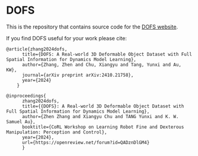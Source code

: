# DOFS

This is the repository that contains source code for the [DOFS website](https://tmmdhz.github.io/DOFS.github.io/).

If you find DOFS useful for your work please cite:
```
@article{zhang2024dofs,
      title={DOFS: A Real-world 3D Deformable Object Dataset with Full Spatial Information for Dynamics Model Learning},
      author={Zhang, Zhen and Chu, Xiangyu and Tang, Yunxi and Au, KW},
      journal={arXiv preprint arXiv:2410.21758},
      year={2024}
    }
    
@inproceedings{
      zhang2024dofs,
      title={{DOFS}: A Real-world 3D Deformable Object Dataset with Full Spatial Information for Dynamics Model Learning},
      author={Zhen Zhang and Xiangyu Chu and TANG Yunxi and K. W. Samuel Au},
      booktitle={CoRL Workshop on Learning Robot Fine and Dexterous Manipulation: Perception and Control},
      year={2024},
      url={https://openreview.net/forum?id=QADznDlGM4}
      }
```